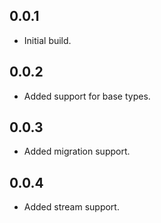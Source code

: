 ## 0.0.1

* Initial build.

## 0.0.2

* Added support for base types.

## 0.0.3

* Added migration support.

## 0.0.4

* Added stream support.
